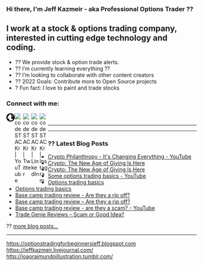 

<!--
**jeffkazmeir/jeffkazmeir** is a ✨ _special_ ✨ repository because its `README.md` (this file) appears on your GitHub profile.

Here are some ideas to get you started:

- 🔭 I’m currently working on ...
- 🌱 I’m currently learning ...
- 👯 I’m looking to collaborate on ...
- 🤔 I’m looking for help with ...
- 💬 Ask me about ...
- 📫 How to reach me: ...
- 😄 Pronouns: ...
- ⚡ Fun fact: ...
-->
### Hi there, I'm Jeff Kazmeir - aka Professional Options Trader ??
## I work at a stock & options trading company, interested in cutting edge technology and coding.

- ?? We provide stock & option trade alerts.
- ?? I’m currently learning everything ??
- ?? I’m looking to collaborate with other content creators
- ?? 2022 Goals: Contribute more to Open Source projects
- ? Fun fact: I love to paint and trade stocks


### Connect with me:

[<img align="left" alt="codeSTACKr.com" width="22px" src="https://raw.githubusercontent.com/iconic/open-iconic/master/svg/globe.svg" />][website]
[<img align="left" alt="codeSTACKr | YouTube" width="22px" src="https://cdn.jsdelivr.net/npm/simple-icons@v3/icons/youtube.svg" />][youtube]
[<img align="left" alt="codeSTACKr | Twitter" width="22px" src="https://cdn.jsdelivr.net/npm/simple-icons@v3/icons/twitter.svg" />][twitter]
[<img align="left" alt="codeSTACKr | LinkedIn" width="22px" src="https://cdn.jsdelivr.net/npm/simple-icons@v3/icons/linkedin.svg" />][linkedin]
[<img align="left" alt="codeSTACKr | Instagram" width="22px" src="https://cdn.jsdelivr.net/npm/simple-icons@v3/icons/instagram.svg" />][instagram]

<br />

---

---

### ?? Latest Blog Posts

<!-- BLOG-POST-LIST:START -->
- [Crypto Philanthropy - It&#39;s Changing Everything - YouTube](https://www.youtube.com/watch?v=fcU-oMDeKmU&feature=youtu.be)
- [Crypto: The New Age of Giving Is Here](https://optionstradingforbeginnersjeff.blogspot.com/2022/05/crypto-new-age-of-giving-is-here.html)
- [Crypto: The New Age of Giving Is Here](https://howtotradeoptionsforbeginners.wordpress.com/2022/05/03/crypto-the-new-age-of-giving-is-here/)
- [Some options trading basics - YouTube](https://www.youtube.com/watch?v=0Vc-6keimek&feature=youtu.be)
- [Options trading basics](https://howtotradeoptionsforbeginners.wordpress.com/2022/04/20/options-trading-basics/)
- [Options trading basics](https://optionstradingforbeginnersjeff.blogspot.com/2022/04/options-trading-basics.html)
- [Base camp trading review - Are they a rip off?](https://optionstradingforbeginnersjeff.blogspot.com/2022/04/base-camp-trading-review-are-they-rip.html)
- [Base camp trading review – Are they a rip off?](https://howtotradeoptionsforbeginners.wordpress.com/2022/04/18/base-camp-trading-review-are-they-a-rip-off/)
- [Base camp trading review - are they a scam? - YouTube](https://www.youtube.com/watch?v=Ksn70IDgI-I&feature=youtu.be)
- [Trade Genie Reviews – Scam or Good Idea?](https://howtotradeoptionsforbeginners.wordpress.com/2022/04/07/trade-genie-reviews-scam-or-good-idea/)
<!-- BLOG-POST-LIST:END -->

?? [more blog posts...](https://theministerofcapitalism.com/blog/)

---


[website]: https://kingtradingsystems.com/blog/
[twitter]: https://twitter.com/optionstradejef
[youtube]: https://www.youtube.com/channel/UCEo82TuA0YdbXyO2oPecIHQ
[instagram]: https://tradingoptionsforbeginners.medium.com
[linkedin]: https://ca.linkedin.com/in/theministerofcapitalism
 https://optionstradingforbeginnersjeff.blogspot.com
 https://jeffkazmeir.livejournal.com/
 http://joaoraimundoillustration.tumblr.com/



